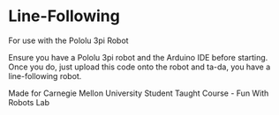# Line-Following
For use with the Pololu 3pi Robot

Ensure you have a Pololu 3pi robot and the Arduino IDE before starting. Once you do, just upload this code onto the robot and ta-da, you have a line-following robot.

Made for Carnegie Mellon University Student Taught Course - Fun With Robots Lab

